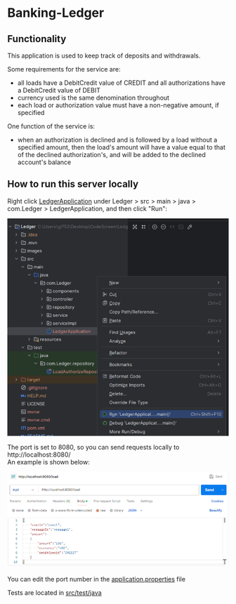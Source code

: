 # Banking-Ledger

## Functionality

This application is used to keep track of deposits and withdrawals.

Some requirements for the service are:
- all loads have a DebitCredit value of CREDIT and all authorizations have a DebitCredit value of DEBIT
- currency used is the same denomination throughout
- each load or authorization value must have a non-negative amount, if specified

One function of the service is:
- when an authorization is declined and is followed by a load without a specified amount, then the load's amount will have a value equal to that of the declined authorization's, and will be added to the declined account's balance

[//]: # (This assumption comes from the provided [sample_tests]&#40;src/test/java/resources/sample_tests&#41;. We can see that after a declined authorization, the amount is added to the account, even though the user is different for the following load:)

[//]: # (![sample_tests_assumption]&#40;/images/SampleTestsAssmption.png&#41;)

[//]: # ()
[//]: # (This will only work if the load does not specify an amount and immediately follows a normally declined authorization.)

[//]: # ()
[//]: # (Since it also does not originally specify a load amount, the transaction amount is left out/is null on purpose in the event when tracked.)

## How to run this server locally

Right click [LedgerApplication](src/main/java/com/Ledger/LedgerApplication.java) under Ledger > src > main > java > com.Ledger > LedgerApplication, and then click "Run":


![Run RunApplication](/images/RunApplication.png)


The port is set to 8080, so you can send requests locally to http://localhost:8080/
<br>
An example is shown below:
<br>

![Load request example](/images/LoadExample.png)


You can edit the port number in the [application.properties](/src/main/resources/application.properties) file

Tests are located in [src/test/java](src/test/java)